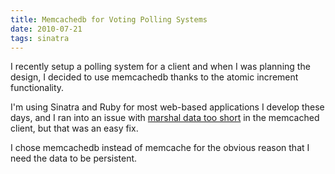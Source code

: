```yaml
---
title: Memcachedb for Voting Polling Systems
date: 2010-07-21
tags: sinatra
---
```

I recently setup a polling system for a client and when I was planning the design, I decided to use memcachedb thanks to the atomic increment functionality.

I'm using Sinatra and Ruby for most web-based applications I develop these days, and I ran into an issue with [marshal data too short](http://www.docunext.com/wiki/Ruby_Memcache_Client) in the memcached client, but that was an easy fix.

I chose memcachedb instead of memcache for the obvious reason that I need the data to be persistent.

